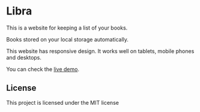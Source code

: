 # Libra
This is a website for keeping a list of your books.

Books stored on your local storage automatically.

This website has responsive design. It works well on tablets, mobile phones and desktops.

You can check the [live demo](https://libra-personal-book-list.netlify.app/).

## License
This project is licensed under the MIT license



